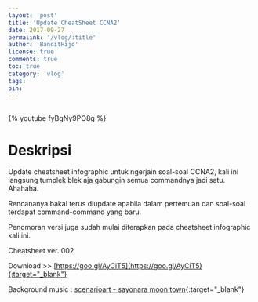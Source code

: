 ```yaml
---
layout: 'post'
title: 'Update CheatSheet CCNA2'
date: 2017-09-27
permalink: '/vlog/:title'
author: 'BanditHijo'
license: true
comments: true
toc: true
category: 'vlog'
tags:
pin:
---
```


<div style="margin-top:30px;"></div>

{% youtube fyBgNy9PO8g %}

# Deskripsi

Update cheatsheet infographic untuk ngerjain soal-soal CCNA2, kali ini langsung tumplek blek aja gabungin semua commandnya jadi satu. Ahahaha.

Rencananya bakal terus diupdate apabila dalam pertemuan dan soal-soal terdapat command-command yang baru.

Penomoran versi juga sudah mulai diterapkan pada cheatsheet infographic kali ini.

Cheatsheet ver. 002

Download >> [https://goo.gl/AyCiT5](https://goo.gl/AyCiT5){:target="_blank"}

Background music :
[scenarioart - sayonara moon town](https://www.youtube.com/watch?v=E4Wri8ZNvMY){:target="_blank"}
